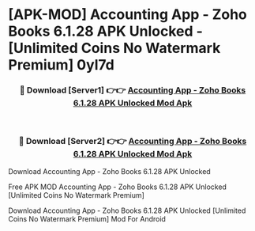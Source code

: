 # [APK-MOD] Accounting App - Zoho Books 6.1.28 APK Unlocked - [Unlimited Coins No Watermark Premium] 0yl7d



<div align="center">
<h3>🔴 Download [Server1] 👉👉 <a href="https://momento.my/?title=Accounting_App_-_Zoho_Books_6.1.28_APK_Unlocked">Accounting App - Zoho Books 6.1.28 APK Unlocked Mod Apk</a></h3><br>

<h3>🔴 Download [Server2] 👉👉 <a href="https://momento.my/?title=Accounting_App_-_Zoho_Books_6.1.28_APK_Unlocked">Accounting App - Zoho Books 6.1.28 APK Unlocked Mod Apk</a></h3>
</div>



Download Accounting App - Zoho Books 6.1.28 APK Unlocked 

Free APK MOD Accounting App - Zoho Books 6.1.28 APK Unlocked [Unlimited Coins No Watermark Premium]

Download Accounting App - Zoho Books 6.1.28 APK Unlocked [Unlimited Coins No Watermark Premium] Mod For Android

